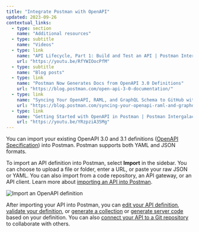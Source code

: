 ```yaml
---
title: "Integrate Postman with OpenAPI"
updated: 2023-09-26
contextual_links:
  - type: section
    name: "Additional resources"
  - type: subtitle
    name: "Videos"
  - type: link
    name: "API Lifecycle, Part 1: Build and Test an API | Postman Intergalactic"
    url: "https://youtu.be/RfYWIOocPfM"
  - type: subtitle
    name: "Blog posts"
  - type: link
    name: "Postman Now Generates Docs from OpenAPI 3.0 Definitions"
    url: "https://blog.postman.com/open-api-3-0-documentation/"
  - type: link
    name: "Syncing Your OpenAPI, RAML, and GraphQL Schema to GitHub with Postman"
    url: "https://blog.postman.com/syncing-your-openapi-raml-and-graphql-schema-to-github-with-postman/"
  - type: link
    name: "Getting Started with OpenAPI in Postman | Postman Intergalactic"
    url: "https://youtu.be/YRzpziA35Mg"
---
```


You can import your existing OpenAPI 3.0 and 3.1 definitions ([OpenAPI Specification](https://spec.openapis.org/oas/latest.html)) into Postman. Postman supports both YAML and JSON formats.

To import an API definition into Postman, select **Import** in the sidebar. You can choose to upload a file or folder, enter a URL, or paste your raw JSON or YAML. You can also import from a code repository, an API gateway, or an API client. Learn more about [importing an API into Postman](/docs/designing-and-developing-your-api/importing-an-api/).

<img alt="Import an OpenAPI definition" src="https://assets.postman.com/postman-docs/v10/import-export-import-ui-v10-20.jpg" />

After importing your API into Postman, you can [edit your API definition](/docs/designing-and-developing-your-api/developing-an-api/defining-an-api/), [validate your definition](/docs/designing-and-developing-your-api/developing-an-api/validating-elements-against-schema/), or [generate a collection](/docs/designing-and-developing-your-api/developing-an-api/adding-api-elements/#generating-a-collection) or [generate server code](/docs/designing-and-developing-your-api/developing-an-api/generating-server-code/) based on your definition. You can also [connect your API to a Git repository](/docs/designing-and-developing-your-api/versioning-an-api/versioning-an-api-overview/) to collaborate with others.
